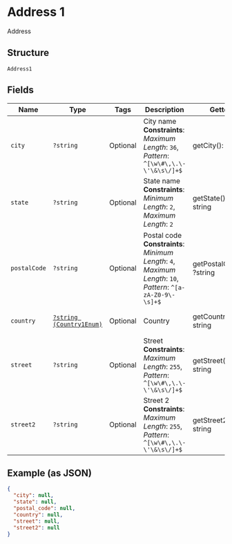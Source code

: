 
# Address 1

Address

## Structure

`Address1`

## Fields

| Name | Type | Tags | Description | Getter | Setter |
|  --- | --- | --- | --- | --- | --- |
| `city` | `?string` | Optional | City name<br>**Constraints**: *Maximum Length*: `36`, *Pattern*: `^[\w\#\,\.\-\'\&\s\/]+$` | getCity(): ?string | setCity(?string city): void |
| `state` | `?string` | Optional | State name<br>**Constraints**: *Minimum Length*: `2`, *Maximum Length*: `2` | getState(): ?string | setState(?string state): void |
| `postalCode` | `?string` | Optional | Postal code<br>**Constraints**: *Minimum Length*: `4`, *Maximum Length*: `10`, *Pattern*: `^[a-zA-Z0-9\-\s]+$` | getPostalCode(): ?string | setPostalCode(?string postalCode): void |
| `country` | [`?string (Country1Enum)`](../../doc/models/country-1-enum.md) | Optional | Country | getCountry(): ?string | setCountry(?string country): void |
| `street` | `?string` | Optional | Street<br>**Constraints**: *Maximum Length*: `255`, *Pattern*: `^[\w\#\,\.\-\'\&\s\/]+$` | getStreet(): ?string | setStreet(?string street): void |
| `street2` | `?string` | Optional | Street 2<br>**Constraints**: *Maximum Length*: `255`, *Pattern*: `^[\w\#\,\.\-\'\&\s\/]+$` | getStreet2(): ?string | setStreet2(?string street2): void |

## Example (as JSON)

```json
{
  "city": null,
  "state": null,
  "postal_code": null,
  "country": null,
  "street": null,
  "street2": null
}
```

